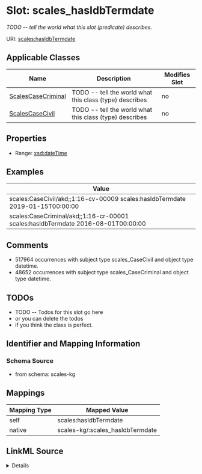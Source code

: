 

# Slot: scales_hasIdbTermdate


_TODO -- tell the world what this slot (predicate) describes._





URI: [scales:hasIdbTermdate](http://schemas.scales-okn.org/rdf/scales#hasIdbTermdate)



<!-- no inheritance hierarchy -->





## Applicable Classes

| Name | Description | Modifies Slot |
| --- | --- | --- |
| [ScalesCaseCriminal](../classes/ScalesCaseCriminal.md) | TODO -- tell the world what this class (type) describes |  no  |
| [ScalesCaseCivil](../classes/ScalesCaseCivil.md) | TODO -- tell the world what this class (type) describes |  no  |







## Properties

* Range: [xsd:dateTime](http://www.w3.org/2001/XMLSchema#dateTime)






## Examples

| Value |
| --- |
| scales:CaseCivil/akd;;1:16-cv-00009 scales:hasIdbTermdate 2019-01-15T00:00:00 |
| scales:CaseCriminal/akd;;1:16-cr-00001 scales:hasIdbTermdate 2016-08-01T00:00:00 |

## Comments

* 517964 occurrences with subject type scales_CaseCivil and object type datetime.
* 48652 occurrences with subject type scales_CaseCriminal and object type datetime.

## TODOs

* TODO -- Todos for this slot go here
* or you can delete the todos
* if you think the class is perfect.

## Identifier and Mapping Information







### Schema Source


* from schema: scales-kg




## Mappings

| Mapping Type | Mapped Value |
| ---  | ---  |
| self | scales:hasIdbTermdate |
| native | scales-kg/:scales_hasIdbTermdate |




## LinkML Source

<details>
```yaml
name: scales_hasIdbTermdate
description: TODO -- tell the world what this slot (predicate) describes.
todos:
- TODO -- Todos for this slot go here
- or you can delete the todos
- if you think the class is perfect.
comments:
- 517964 occurrences with subject type scales_CaseCivil and object type datetime.
- 48652 occurrences with subject type scales_CaseCriminal and object type datetime.
examples:
- value: scales:CaseCivil/akd;;1:16-cv-00009 scales:hasIdbTermdate 2019-01-15T00:00:00
- value: scales:CaseCriminal/akd;;1:16-cr-00001 scales:hasIdbTermdate 2016-08-01T00:00:00
from_schema: scales-kg
rank: 1000
slot_uri: scales:hasIdbTermdate
alias: scales_hasIdbTermdate
domain_of:
- scales_CaseCivil
- scales_CaseCriminal
range: datetime

```
</details>